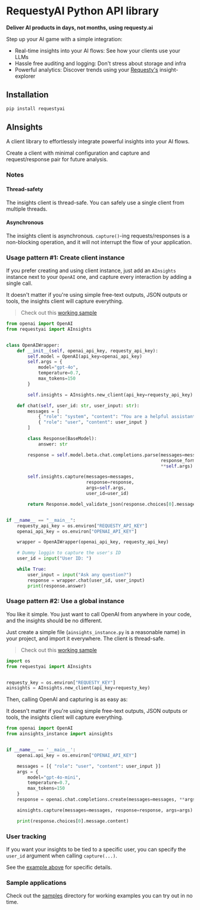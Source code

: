# RequestyAI Python API library

**Deliver AI products in days, not months, using requesty.ai**

Step up your AI game with a simple integration:

- Real-time insights into your AI flows: See how your clients use your LLMs
- Hassle free auditing and logging: Don't stress about storage and infra
- Powerful analytics: Discover trends using your [Requesty's](https://requesty.ai) insight-explorer

## Installation

```bash
pip install requestyai
```

## AInsights

A client library to effortlessly integrate powerful insights into your AI flows.

Create a client with minimal configuration and capture and request/response pair
for future analysis.

### Notes

#### Thread-safety

The insights client is thread-safe.
You can safely use a single client from multiple threads.

#### Asynchronous

The insights client is asynchronous.
`capture()`-ing requests/responses is a non-blocking operation,
and it will not interrupt the flow of your application.

### Usage pattern #1: Create client instance

If you prefer creating and using client instance,
just add an `AInsights` instance next to your `OpenAI` one,
and capture every interaction by adding a single call.

It doesn't matter if you're using simple free-text outputs, JSON outputs or tools,
the insights client will capture everything.

> Check out this [working sample](https://github.com/requestyai/requestyai-python/blob/main/samples/openai/client_instance.py)

```python
from openai import OpenAI
from requestyai import AInsights


class OpenAIWrapper:
    def __init__(self, openai_api_key, requesty_api_key):
        self.model = OpenAI(api_key=openai_api_key)
        self.args = {
            model="gpt-4o",
            temperature=0.7,
            max_tokens=150
        }

        self.insights = AInsights.new_client(api_key=requesty_api_key)

    def chat(self, user_id: str, user_input: str):
        messages = [
            { "role": "system", "content": "You are a helpful assistant." },
            { "role": "user", "content": user_input }
        ]

        class Response(BaseModel):
            answer: str

        response = self.model.beta.chat.completions.parse(messages=messages,
                                                          response_format=Response,
                                                          **self.args)

        self.insights.capture(messages=messages,
                              response=response,
                              args=self.args,
                              user_id=user_id)

        return Response.model_validate_json(response.choices[0].message.content)


if __name__ == "__main__":
    requesty_api_key = os.environ["REQUESTY_API_KEY"]
    openai_api_key = os.environ["OPENAI_API_KEY"]

    wrapper = OpenAIWrapper(openai_api_key, requesty_api_key)

    # Dummy loggin to capture the user's ID
    user_id = input("User ID: ")

    while True:
        user_input = input("Ask any question?")
        response = wrapper.chat(user_id, user_input)
        print(response.answer)
```

### Usage pattern #2: Use a global instance

You like it simple. You just want to call OpenAI from anywhere in your code,
and the insights should be no different.

Just create a simple file (`ainsights_instance.py` is a reasonable name) in your project,
and import it everywhere. The client is thread-safe.

> Check out this [working sample](https://github.com/requestyai/requestyai-python/blob/main/samples/openai/client_global.py)

```python
import os
from requestyai import AInsights


requesty_key = os.environ["REQUESTY_KEY"]
ainsights = AInsights.new_client(api_key=requesty_key)
```

Then, calling OpenAI and capturing is as easy as:

It doesn't matter if you're using simple free-text outputs, JSON outputs or tools,
the insights client will capture everything.

```python
from openai import OpenAI
from ainsights_instance import ainsights


if __name__ == '__main__':
    openai.api_key = os.environ["OPENAI_API_KEY"]

    messages = [{ "role": "user", "content": user_input }]
    args = {
        model="gpt-4o-mini",
        temperature=0.7,
        max_tokens=150
    }
    response = openai.chat.completions.create(messages=messages, **args)

    ainsights.capture(messages=messages, response=response, args=args)

    print(response.choices[0].message.content)
```

### User tracking

If you want your insights to be tied to a specific user,
you can specify the `user_id` argument when calling `capture(...)`.

See the [example above](#usage-pattern-#1:-create-client-instance) for specific details.

### Sample applications

Check out the [samples](https://github.com/requestyai/requestyai-python/blob/main/samples/) directory for working examples you can try out in no time.
